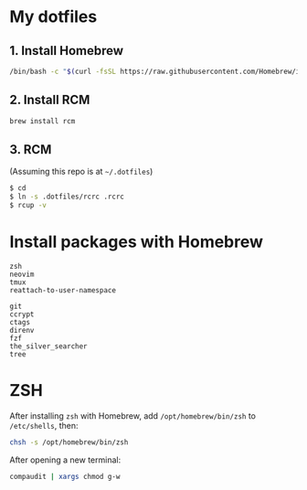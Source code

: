 # My dotfiles

## 1. Install Homebrew

```sh
/bin/bash -c "$(curl -fsSL https://raw.githubusercontent.com/Homebrew/install/HEAD/install.sh)"
```

## 2. Install RCM

```sh
brew install rcm
```

## 3. RCM

(Assuming this repo is at `~/.dotfiles`)

```sh
$ cd
$ ln -s .dotfiles/rcrc .rcrc
$ rcup -v
```

# Install packages with Homebrew

```
zsh
neovim
tmux
reattach-to-user-namespace

git
ccrypt
ctags
direnv
fzf
the_silver_searcher
tree
```

# ZSH

After installing `zsh` with Homebrew, add `/opt/homebrew/bin/zsh` to `/etc/shells`, then:

```sh
chsh -s /opt/homebrew/bin/zsh
```

After opening a new terminal:

```sh
compaudit | xargs chmod g-w
```
